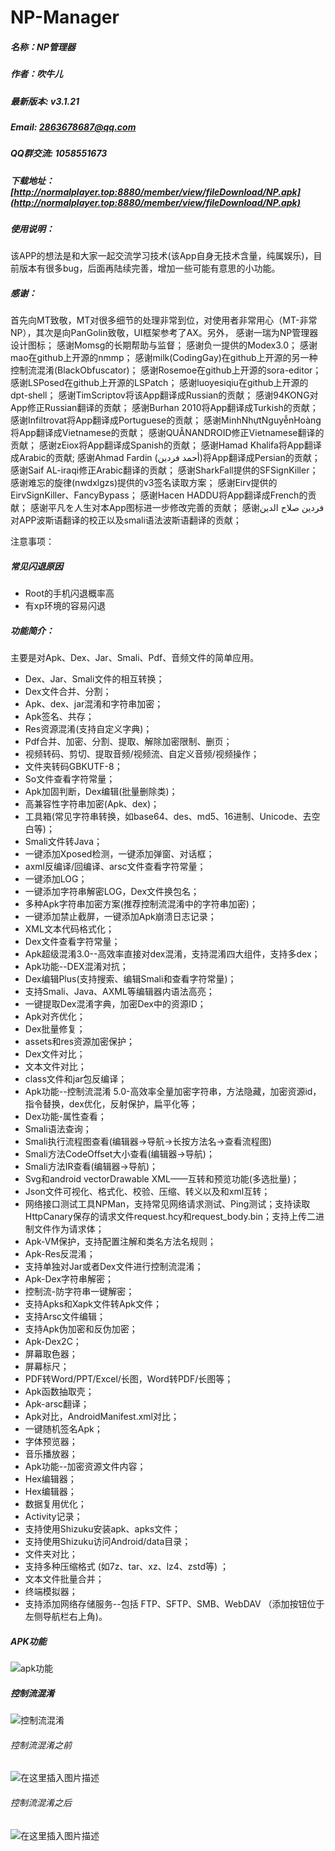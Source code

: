 # NP-Manager
##### 名称：NP管理器
##### 作者：吹牛儿
##### 最新版本: v3.1.21
##### Email: 2863678687@qq.com
##### QQ群交流: 1058551673
##### 下载地址：[http://normalplayer.top:8880/member/view/fileDownload/NP.apk](http://normalplayer.top:8880/member/view/fileDownload/NP.apk)
##### 使用说明：

该APP的想法是和大家一起交流学习技术(该App自身无技术含量，纯属娱乐)，目前版本有很多bug，后面再陆续完善，增加一些可能有意思的小功能。
##### 感谢：
首先向MT致敬，MT对很多细节的处理非常到位，对使用者非常用心（MT-非常NP），其次是向PanGolin致敬，UI框架参考了AX。另外，
感谢一瑞为NP管理器设计图标；
感谢Momsg的长期帮助与监督；
感谢负一提供的Modex3.0；
感谢mao在github上开源的nmmp；
感谢milk(CodingGay)在github上开源的另一种控制流混淆(BlackObfuscator)；
感谢Rosemoe在github上开源的sora-editor；
感谢LSPosed在github上开源的LSPatch；
感谢luoyesiqiu在github上开源的dpt-shell；
感谢TimScriptov将该App翻译成Russian的贡献；
感谢94KONG对App修正Russian翻译的贡献；
感谢Burhan 2010将App翻译成Turkish的贡献；
感谢Infiltrovat将App翻译成Portuguese的贡献；
感谢MinhNhựtNguyễnHoàng将App翻译成Vietnamese的贡献；
感谢QUÂNANDROID修正Vietnamese翻译的贡献；
感谢zEiox将App翻译成Spanish的贡献；
感谢Hamad Khalifa将App翻译成Arabic的贡献;
感谢Ahmad Fardin (أحمد فردین)将App翻译成Persian的贡献；
感谢Saif AL-iraqi修正Arabic翻译的贡献；
感谢SharkFall提供的SFSignKiller；
感谢难忘的旋律(nwdxlgzs)提供的v3签名读取方案；
感谢Eirv提供的EirvSignKiller、FancyBypass；
感谢Hacen HADDU将App翻译成French的贡献；
感谢平凡を人生对本App图标进一步修改完善的贡献；
感谢فردین صلاح الدین对APP波斯语翻译的校正以及smali语法波斯语翻译的贡献；

注意事项：

##### 常见闪退原因

* Root的手机闪退概率高
* 有xp环境的容易闪退

##### 功能简介：

主要是对Apk、Dex、Jar、Smali、Pdf、音频文件的简单应用。

* Dex、Jar、Smali文件的相互转换；
* Dex文件合并、分割；
* Apk、dex、jar混淆和字符串加密；
* Apk签名、共存；
* Res资源混淆(支持自定义字典)；
* Pdf合并、加密、分割、提取、解除加密限制、删页；
* 视频转码、剪切、提取音频/视频流、自定义音频/视频操作；
* 文件夹转码GBKUTF-8；
* So文件查看字符常量；
* Apk加固判断，Dex编辑(批量删除类)；
* 高兼容性字符串加密(Apk、dex)；
* 工具箱(常见字符串转换，如base64、des、md5、16进制、Unicode、去空白等)；
* Smali文件转Java；
* 一键添加Xposed检测，一键添加弹窗、对话框；
* axml反编译/回编译、arsc文件查看字符常量；
* 一键添加LOG；
* 一键添加字符串解密LOG，Dex文件换包名；
* 多种Apk字符串加密方案(推荐控制流混淆中的字符串加密)；
* 一键添加禁止截屏，一键添加Apk崩溃日志记录；
* XML文本代码格式化；
* Dex文件查看字符常量；
* Apk超级混淆3.0--高效率直接对dex混淆，支持混淆四大组件，支持多dex；
* Apk功能--DEX混淆对抗；
* Dex编辑Plus(支持搜索、编辑Smali和查看字符常量)；
* 支持Smali、Java、AXML等编辑器内语法高亮；
* 一键提取Dex混淆字典，加密Dex中的资源ID；
* Apk对齐优化；
* Dex批量修复；
* assets和res资源加密保护；
* Dex文件对比；
* 文本文件对比；
* class文件和jar包反编译；
* Apk功能--控制流混淆 5.0-高效率全量加密字符串，方法隐藏，加密资源id，指令替换，dex优化，反射保护，扁平化等；
* Dex功能-属性查看；
* Smali语法查询；
* Smali执行流程图查看(编辑器->导航->长按方法名->查看流程图)
* Smali方法CodeOffset大小查看(编辑器->导航)；
* Smali方法IR查看(编辑器->导航)；
* Svg和android vectorDrawable XML——互转和预览功能(多选批量)；
* Json文件可视化、格式化、校验、压缩、转义以及和xml互转；
* 网络接口测试工具NPMan，支持常见网络请求测试、Ping测试；支持读取HttpCanary保存的请求文件request.hcy和request_body.bin；支持上传二进制文件作为请求体；
* Apk-VM保护，支持配置注解和类名方法名规则；
* Apk-Res反混淆；
* 支持单独对Jar或者Dex文件进行控制流混淆；
* Apk-Dex字符串解密；
* 控制流-防字符串一键解密；
* 支持Apks和Xapk文件转Apk文件；
* 支持Arsc文件编辑；
* 支持Apk伪加密和反伪加密；
* Apk-Dex2C；
* 屏幕取色器；
* 屏幕标尺；
* PDF转Word/PPT/Excel/长图，Word转PDF/长图等；
* Apk函数抽取壳；
* Apk-arsc翻译；
* Apk对比，AndroidManifest.xml对比；
* 一键随机签名Apk；
* 字体预览器；
* 音乐播放器；
* Apk功能--加密资源文件内容；
* Hex编辑器；
* Hex编辑器；
* 数据复用优化；
* Activity记录；
* 支持使用Shizuku安装apk、apks文件；
* 支持使用Shizuku访问Android/data目录；
* 文件夹对比；
* 支持多种压缩格式 (如7z、tar、xz、lz4、zstd等) ；
* 文本文件批量合并；
* 终端模拟器；
* 支持添加网络存储服务--包括 FTP、SFTP、SMB、WebDAV （添加按钮位于左侧导航栏右上角)。

##### APK功能
![apk功能](https://img-blog.csdnimg.cn/6e0ac9825b8f429a8d8a71d857773351.jpeg#pic_center)


##### 控制流混淆
![控制流混淆](https://img-blog.csdnimg.cn/900674aee68f43f8ab4af30e3a403dfd.jpeg#pic_center)

###### 控制流混淆之前
![在这里插入图片描述](https://img-blog.csdnimg.cn/1340c06a75c34daba2e7267645fe1c93.jpeg#pic_center)

###### 控制流混淆之后
![在这里插入图片描述](https://img-blog.csdnimg.cn/e78889f7b35449b08887d9afd0e746ea.jpeg#pic_center)
